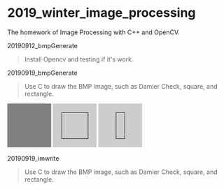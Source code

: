# 2019_winter_image_processing
The homework of Image Processing with C++ and OpenCV.

20190912_bmpGenerate
> Install Opencv and testing if it's work. 

20190919_bmpGenerate
> Use C to draw the BMP image, such as Damier Check, square, and rectangle. 

![Damier Check](/20190919_bmpGenerate/out.bmp)
![Damier Check](/20190919_bmpGenerate/out1.bmp)
![Damier Check](/20190919_bmpGenerate/out2.bmp)


20190919_imwrite
> Use C to draw the BMP image, such as Damier Check, square, and rectangle. 

